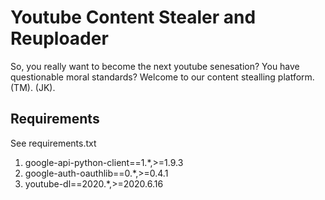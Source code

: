 # Youtube Content Stealer and Reuploader
So, you really want to become the next youtube senesation?
You have questionable moral standards?
Welcome to our content stealling platform. (TM). (JK).

## Requirements
See requirements.txt
1. google-api-python-client==1.*,>=1.9.3
2. google-auth-oauthlib==0.*,>=0.4.1
3. youtube-dl==2020.*,>=2020.6.16

